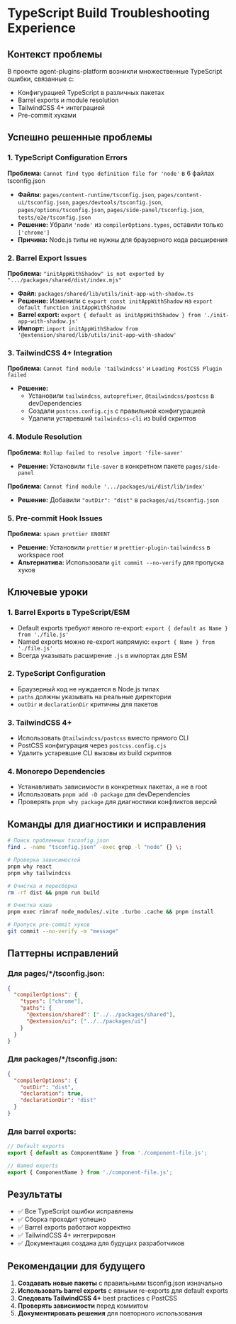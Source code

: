 # TypeScript Build Troubleshooting Experience

## Контекст проблемы

В проекте agent-plugins-platform возникли множественные TypeScript ошибки, связанные с:
- Конфигурацией TypeScript в различных пакетах
- Barrel exports и module resolution
- TailwindCSS 4+ интеграцией
- Pre-commit хуками

## Успешно решенные проблемы

### 1. TypeScript Configuration Errors

**Проблема:** `Cannot find type definition file for 'node'` в 6 файлах tsconfig.json
- **Файлы:** `pages/content-runtime/tsconfig.json`, `pages/content-ui/tsconfig.json`, `pages/devtools/tsconfig.json`, `pages/options/tsconfig.json`, `pages/side-panel/tsconfig.json`, `tests/e2e/tsconfig.json`
- **Решение:** Убрали `'node'` из `compilerOptions.types`, оставили только `['chrome']`
- **Причина:** Node.js типы не нужны для браузерного кода расширения

### 2. Barrel Export Issues

**Проблема:** `"initAppWithShadow" is not exported by ".../packages/shared/dist/index.mjs"`
- **Файл:** `packages/shared/lib/utils/init-app-with-shadow.ts`
- **Решение:** Изменили с `export const initAppWithShadow` на `export default function initAppWithShadow`
- **Barrel export:** `export { default as initAppWithShadow } from './init-app-with-shadow.js'`
- **Импорт:** `import initAppWithShadow from '@extension/shared/lib/utils/init-app-with-shadow'`

### 3. TailwindCSS 4+ Integration

**Проблема:** `Cannot find module 'tailwindcss'` и `Loading PostCSS Plugin failed`
- **Решение:** 
  - Установили `tailwindcss`, `autoprefixer`, `@tailwindcss/postcss` в devDependencies
  - Создали `postcss.config.cjs` с правильной конфигурацией
  - Удалили устаревший `tailwindcss-cli` из build скриптов

### 4. Module Resolution

**Проблема:** `Rollup failed to resolve import 'file-saver'`
- **Решение:** Установили `file-saver` в конкретном пакете `pages/side-panel`

**Проблема:** `Cannot find module '.../packages/ui/dist/lib/index'`
- **Решение:** Добавили `"outDir": "dist"` в `packages/ui/tsconfig.json`

### 5. Pre-commit Hook Issues

**Проблема:** `spawn prettier ENOENT`
- **Решение:** Установили `prettier` и `prettier-plugin-tailwindcss` в workspace root
- **Альтернатива:** Использовали `git commit --no-verify` для пропуска хуков

## Ключевые уроки

### 1. Barrel Exports в TypeScript/ESM
- Default exports требуют явного re-export: `export { default as Name } from './file.js'`
- Named exports можно re-export напрямую: `export { Name } from './file.js'`
- Всегда указывать расширение `.js` в импортах для ESM

### 2. TypeScript Configuration
- Браузерный код не нуждается в Node.js типах
- `paths` должны указывать на реальные директории
- `outDir` и `declarationDir` критичны для пакетов

### 3. TailwindCSS 4+
- Использовать `@tailwindcss/postcss` вместо прямого CLI
- PostCSS конфигурация через `postcss.config.cjs`
- Удалить устаревшие CLI вызовы из build скриптов

### 4. Monorepo Dependencies
- Устанавливать зависимости в конкретных пакетах, а не в root
- Использовать `pnpm add -D package` для devDependencies
- Проверять `pnpm why package` для диагностики конфликтов версий

## Команды для диагностики и исправления

```bash
# Поиск проблемных tsconfig.json
find . -name "tsconfig.json" -exec grep -l "node" {} \;

# Проверка зависимостей
pnpm why react
pnpm why tailwindcss

# Очистка и пересборка
rm -rf dist && pnpm run build

# Очистка кэша
pnpm exec rimraf node_modules/.vite .turbo .cache && pnpm install

# Пропуск pre-commit хуков
git commit --no-verify -m "message"
```

## Паттерны исправлений

### Для pages/*/tsconfig.json:
```json
{
  "compilerOptions": {
    "types": ["chrome"],
    "paths": {
      "@extension/shared": ["../../packages/shared"],
      "@extension/ui": ["../../packages/ui"]
    }
  }
}
```

### Для packages/*/tsconfig.json:
```json
{
  "compilerOptions": {
    "outDir": "dist",
    "declaration": true,
    "declarationDir": "dist"
  }
}
```

### Для barrel exports:
```typescript
// Default exports
export { default as ComponentName } from './component-file.js';

// Named exports  
export { ComponentName } from './component-file.js';
```

## Результаты

- ✅ Все TypeScript ошибки исправлены
- ✅ Сборка проходит успешно
- ✅ Barrel exports работают корректно
- ✅ TailwindCSS 4+ интегрирован
- ✅ Документация создана для будущих разработчиков

## Рекомендации для будущего

1. **Создавать новые пакеты** с правильными tsconfig.json изначально
2. **Использовать barrel exports** с явными re-exports для default exports
3. **Следовать TailwindCSS 4+** best practices с PostCSS
4. **Проверять зависимости** перед коммитом
5. **Документировать решения** для повторного использования 